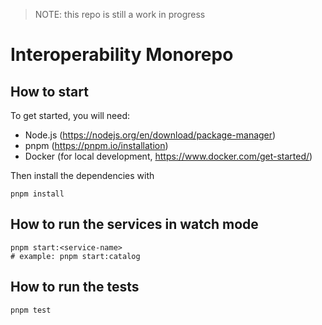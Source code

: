 > NOTE: this repo is still a work in progress

# Interoperability Monorepo

## How to start

To get started, you will need:

- Node.js (https://nodejs.org/en/download/package-manager)
- pnpm (https://pnpm.io/installation)
- Docker (for local development, https://www.docker.com/get-started/)

Then install the dependencies with

```
pnpm install
```

## How to run the services in watch mode

```
pnpm start:<service-name>
# example: pnpm start:catalog
```

## How to run the tests

```
pnpm test
```
